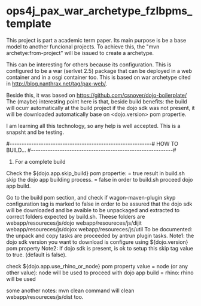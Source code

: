ops4j_pax_war_archetype_fzlbpms_template
========================================

This project is part a academic term paper.
Its main purpose is be a base model to another funcional projects.
To achieve this, the "mvn archetye:from-project" will be issued to create a archetype.

This can be interesting for others because its configuration.
This is configured to be a war (serlvet 2.5) package that can be deployed in a web container and in a osgi container too.
This is based on war archetype cited in http://blog.nanthrax.net/tag/pax-web/.

Beside this, it was based on https://github.com/csnover/dojo-boilerplate/
The (maybe) interesting point here is that, beside build benefits:
the build will ocurr automatically at the build project
if the dojo sdk was not present, it will be downloaded automatically base on <dojo.version> pom propertie.

I am learning all this technology, so any help is well accepted.
This is a snapsht and be testing.

#-----------------------------------------------------------#
HOW TO BUILD...
#-----------------------------------------------------------#
1) For a complete build

Check the ${dojo.app.skip_build} pom propertie:
 = true result in build.sh skip the dojo app building process.
 = false in order to build.sh proceed dojo app build.


Go to the build pom section, and check if
wagon-maven-plugin skyp configuration tag is marked to false in order to be assured that the
dojo sdk will be downloaded and be avaible to be unpackaged and extracted to correct
folders expected by build.sh. Theese folders are 
	webapp/resoureces/js/dojo
	webapp/resoureces/js/dijit
	webapp/resoureces/js/dojox
	webapp/resoureces/js/util
	To be documented: the unpack and copy tasks are proceeded by antrun plugin tasks.
	Note1: the dojo sdk version you want to download is configure using ${dojo.version} pom property 
	Note2: If dojo sdk is present, is ok to setup this skip tag value to true. (default is false).
	
	
	
check ${dojo.app.use_rhino_or_node} pom property value
 = node (or any other value): node will be used to proceed with dojo app build
 = rhino: rhino will be used
 
 
some another notes:
mvn clean command will clean  webapp/resoureces/js/dist too.

 

